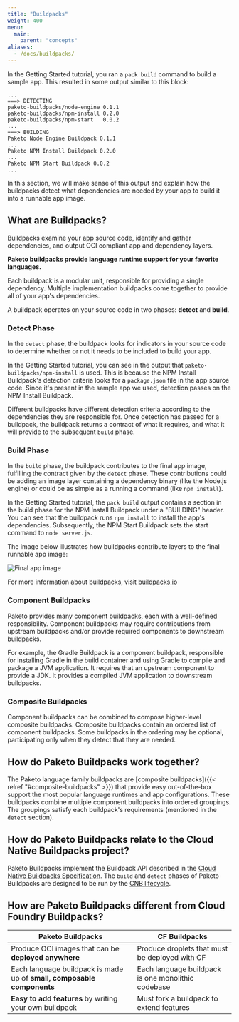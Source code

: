 ```yaml
---
title: "Buildpacks"
weight: 400
menu:
  main:
    parent: "concepts"
aliases:
  - /docs/buildpacks/
---
```


In the Getting Started tutorial, you ran a `pack build` command to build a sample app. This resulted in some output similar to this block:

```
...
===> DETECTING
paketo-buildpacks/node-engine 0.1.1
paketo-buildpacks/npm-install 0.2.0
paketo-buildpacks/npm-start   0.0.2
...
===> BUILDING
Paketo Node Engine Buildpack 0.1.1
...
Paketo NPM Install Buildpack 0.2.0
...
Paketo NPM Start Buildpack 0.0.2
...
```

In this section, we will make sense of this output and explain how the
buildpacks detect what dependencies are needed by your app to build it into a runnable app image.

## What are Buildpacks?
Buildpacks examine your app source code, identify and gather dependencies, and
output OCI compliant app and dependency layers.

**Paketo buildpacks provide language runtime support for your favorite
languages.**

Each buildpack is a modular unit, responsible for providing a single
dependency. Multiple implementation buildpacks come together to provide all of
your app's dependencies.

A buildpack operates on your source code in two phases: **detect** and
**build**.

### Detect Phase
In the `detect` phase, the buildpack looks for indicators in
your source code to determine whether or not it needs to be included to build your app.

In the Getting Started tutorial, you can see in the output that
`paketo-buildpacks/npm-install` is used. This is because the NPM Install
Buildpack's detection criteria looks for a `package.json` file in the app
source code. Since it's present in the sample app we used, detection passes on
the NPM Install Buildpack.

Different buildpacks have different detection criteria according to the
dependencies they are responsible for. Once detection has passed for a
buildpack, the buildpack returns a contract of what it requires, and what it
will provide to the subsequent `build` phase.

### Build Phase
In the `build` phase, the buildpack contributes to the final
app image, fulfilling the contract given by the `detect` phase. These
contributions could be adding an image layer containing a dependency binary
(like the Node.js engine) or could be as simple as a running a command (like
`npm install`).

In the Getting Started tutorial, the `pack build` output contains a section in the
build phase for the NPM Install Buildpack under a "BUILDING" header. You can
see that the buildpack runs `npm install` to install the app's dependencies.
Subsequently, the NPM Start Buildpack sets the start command to `node server.js`.

The image below illustrates how buildpacks contribute layers to the final
runnable app image:

![Final app image](/images/docs-buildpacks-app-image.png)

For more information about buildpacks, visit
[buildpacks.io](https://buildpacks.io/docs/concepts/components/buildpack/)

### Component Buildpacks
Paketo provides many component buildpacks, each with a well-defined
responsibility. Component buildpacks may require contributions from upstream
buildpacks and/or provide required components to downstream buildpacks.

For example, the Gradle Buildpack is a component buildpack, responsible for
installing Gradle in the build container and using Gradle to compile and
package a JVM application. It requires that an upstream component to provide a
JDK. It provides a compiled JVM application to downstream buildpacks.

### Composite Buildpacks

Component buildpacks can be combined to compose higher-level composite
buildpacks. Composite buildpacks contain an ordered list of component
buildpacks. Some buildpacks in the ordering may be optional, participating only
when they detect that they are needed.

## How do Paketo Buildpacks work together?
The Paketo language family buildpacks are [composite
buildpacks]({{< relref "#composite-buildpacks" >}}) that provide easy out-of-the-box support the
most popular language runtimes and app configurations. These buildpacks combine
multiple component buildpacks into ordered groupings. The groupings satisfy
each buildpack's requirements (mentioned in the  `detect` section).

## How do Paketo Buildpacks relate to the Cloud Native Buildpacks project?

Paketo Buildpacks implement the Buildpack API described in the [Cloud Native Buildpacks
Specification](https://github.com/buildpacks/spec). The `build` and `detect`
phases of Paketo Buildpacks are designed to be run by the [CNB
lifecycle](https://buildpacks.io/docs/concepts/components/lifecycle/).

## How are Paketo Buildpacks different from Cloud Foundry Buildpacks?

| Paketo Buildpacks | CF Buildpacks |
| ------------------- | -------------- |
| Produce OCI images that can be **deployed anywhere** | Produce droplets that must be deployed with CF |
| Each language buildpack is made up of **small, composable components** | Each language buildpack is one monolithic codebase |
| **Easy to add features** by writing your own buildpack | Must fork a buildpack to extend features |

